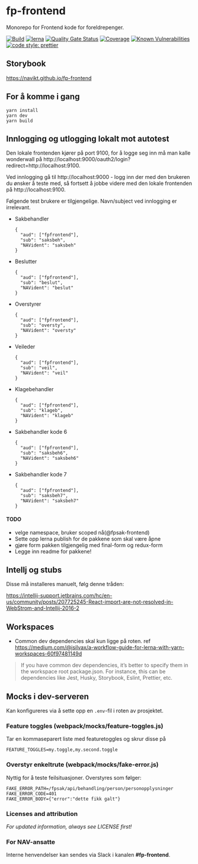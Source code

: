 # fp-frontend
Monorepo for Frontend kode for foreldrepenger.

[![Build](https://github.com/navikt/fp-frontend/workflows/Build,%20push%20and%20deploy%20Fpsak-frontend/badge.svg)](https://github.com/navikt/fp-frontend/workflows/Build,%20push%20and%20deploy%20Fpsak-frontend/badge.svg)
[![lerna](https://img.shields.io/badge/maintained%20with-lerna-cc00ff.svg)](https://lernajs.io/)
[![Quality Gate Status](https://sonarcloud.io/api/project_badges/measure?project=navikt_fp-frontend&metric=alert_status)](https://sonarcloud.io/dashboard?id=navikt_fp-frontend)
[![Coverage](https://sonarcloud.io/api/project_badges/measure?project=navikt_fp-frontend&metric=coverage)](https://sonarcloud.io/dashboard?id=navikt_fp-frontend)
[![Known Vulnerabilities](https://snyk.io/test/github/navikt/fp-frontend/badge.svg)](https://snyk.io/test/github/navikt/fp-frontend)
[![code style: prettier](https://img.shields.io/badge/code_style-prettier-ff69b4.svg?style=flat-square)](https://github.com/prettier/prettier)

## Storybook
https://navikt.github.io/fp-frontend

## For å komme i gang
````
yarn install
yarn dev
yarn build
````

## Innlogging og utlogging lokalt mot autotest

Den lokale frontenden kjører på port 9100, for å logge seg inn må man kalle wonderwall på http://localhost:9000/oauth2/login?redirect=http://localhost:9100.

Ved innlogging gå til http://localhost:9000 - logg inn der med den brukeren du ønsker å teste med, så fortsett å jobbe videre med den lokale frontenden på http://localhost:9100.

Følgende test brukere er tilgjengelige. Navn/subject ved innlogging er irrelevant.

* Sakbehandler
  ```
  {
    "aud": ["fpfrontend"],
    "sub": "saksbeh",
    "NAVident": "saksbeh"
  }
  ```
* Beslutter
  ```
  {
    "aud": ["fpfrontend"],
    "sub": "beslut",
    "NAVident": "beslut"
  }
  ```
* Overstyrer
  ```
  {
    "aud": ["fpfrontend"],
    "sub": "oversty",
    "NAVident": "oversty"
  }
  ```
* Veileder
  ```
  {
    "aud": ["fpfrontend"],
    "sub": "veil",
    "NAVident": "veil"
  }
  ```
* Klagebehandler
  ```
  {
    "aud": ["fpfrontend"],
    "sub": "klageb",
    "NAVident": "klageb"
  }
  ```
* Sakbehandler kode 6
  ```
  {
    "aud": ["fpfrontend"],
    "sub": "saksbeh6",
    "NAVident": "saksbeh6"
  }
  ```
* Sakbehandler kode 7
  ```
  {
    "aud": ["fpfrontend"],
    "sub": "saksbeh7",
    "NAVident": "saksbeh7"
  }
  ```

#### TODO
* velge namespace, bruker scoped nå(@fpsak-frontend)
* Sette opp lerna publish for de pakkene som skal være åpne
* gjøre form pakken tilgjengelig med final-form og redux-form
* Legge inn readme for pakkene!

## Intellj og stubs
Disse må installeres manuelt, følg denne tråden:

https://intellij-support.jetbrains.com/hc/en-us/community/posts/207725245-React-import-are-not-resolved-in-WebStrom-and-Intellij-2016-2

## Workspaces
* Common dev dependencies skal kun ligge på roten. ref
https://medium.com/@jsilvax/a-workflow-guide-for-lerna-with-yarn-workspaces-60f97481149d
>If you have common dev dependencies, it’s better to specify them in the workspace root package.json.
>For instance, this can be dependencies like Jest, Husky, Storybook, Eslint, Prettier, etc.

## Mocks i dev-serveren
Kan konfigureres via å sette opp en `.env`-fil i roten av prosjektet.
### Feature toggles (webpack/mocks/feature-toggles.js)
Tar en kommaseparert liste med featuretoggles og skrur disse på
```
FEATURE_TOGGLES=my.toggle,my.second.toggle
```

### Overstyr enkeltrute (webpack/mocks/fake-error.js)
Nyttig for å teste feilsituasjoner. Overstyres som følger:
```
FAKE_ERROR_PATH=/fpsak/api/behandling/person/personopplysninger
FAKE_ERROR_CODE=401
FAKE_ERROR_BODY={"error":"dette fikk galt"}
```

### Licenses and attribution
*For updated information, always see LICENSE first!*

### For NAV-ansatte
Interne henvendelser kan sendes via Slack i kanalen **#fp-frontend**.
